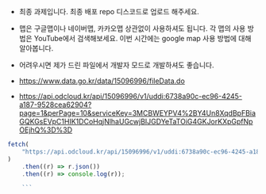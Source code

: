 - 최종 과제입니다. 최종 배포 repo 디스코드로 업로드 해주세요.

- 맵은 구글맵이나 네이버맵, 카카오맵 상관없이 사용하셔도 됩니다. 각 맵의 사용 방법은 YouTube에서 검색해보세요. 이번 시간에는 google map 사용 방법에 대해 알아봅니다.

- 어려우시면 제가 드린 파일에서 개발자 모드로 개발하셔도 좋습니다.

- https://www.data.go.kr/data/15096996/fileData.do

- https://api.odcloud.kr/api/15096996/v1/uddi:6738a90c-ec96-4245-a187-9528cea62904?page=1&perPage=10&serviceKey=3MCBWEYPV4%2BY4Un8XqdBpFBiaGQKGsEVpC1HIK1DCoHqjNlhaUGcwjBIJGDYeTaTOiG4GKJorKXpGpfNpOEjhQ%3D%3D
<!-- 

제주도 상업적 이용가능 일러스트 
https://blog.naver.com/PostView.naver?blogId=crowdpic&logNo=222050779927

 -->
````js
fetch(
    "https://api.odcloud.kr/api/15096996/v1/uddi:6738a90c-ec96-4245-a187-9528cea62904?page=1&perPage=10&serviceKey=3MCBWEYPV4%2BY4Un8XqdBpFBiaGQKGsEVpC1HIK1DCoHqjNlhaUGcwjBIJGDYeTaTOiG4GKJorKXpGpfNpOEjhQ%3D%3D"
)
    .then((r) => r.json())
    .then((r) => console.log(r));

    ```
````
